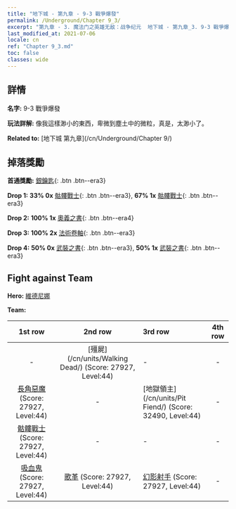 ```yaml
---
title: "地下城 - 第九章 - 9-3 戰爭爆發"
permalink: /Underground/Chapter 9_3/
excerpt: "第九章 - 3. 魔法门之英雄无敌：战争纪元  地下城 - 第九章_3. 9-3 戰爭爆發"
last_modified_at: 2021-07-06
locale: cn
ref: "Chapter 9_3.md"
toc: false
classes: wide
---
```


## 詳情

 **名字:** 9-3 戰爭爆發

 **玩法詳解:**       像我這樣渺小的東西，卑微到塵土中的微粒，真是，太渺小了。

 **Related to:** [地下城 第九章](/cn/Underground/Chapter 9/)

## 掉落獎勵

 **首通獎勵:** [銀鑰匙](/cn/Items/con_693/){: .btn .btn--era3}

 **Drop 1:** **33% 0x** [骷髏戰士](/cn/Items/unt_208/){: .btn .btn--era3}, **67% 1x** [骷髏戰士](/cn/Items/unt_208/){: .btn .btn--era3}

 **Drop 2:** **100% 1x** [奧義之書](/cn/Items/mat_39/){: .btn .btn--era4}

 **Drop 3:** **100% 2x** [法術卷軸](/cn/Items/con_694/){: .btn .btn--era3}

 **Drop 4:** **50% 0x** [武裝之書](/cn/Items/mat_32/){: .btn .btn--era3}, **50% 1x** [武裝之書](/cn/Items/mat_32/){: .btn .btn--era3}


## Fight against Team
 **Hero:** [維德尼娜](/cn/heroes/Vidomina/)

 **Team:**


  | 1st row | 2nd row | 3rd row | 4th row |
  |:----:|:----:|:----|:----:|
  | - | [殭屍](/cn/units/Walking Dead/) (Score: 27927, Level:44)  | - | - |
  | [長角惡魔](/cn/units/Demon/) (Score: 27927, Level:44)  | - | [地獄領主](/cn/units/Pit Fiend/) (Score: 32490, Level:44)  | - |
  | [骷髏戰士](/cn/units/Skeleton/) (Score: 27927, Level:44)  | - | - | - |
  | [吸血鬼](/cn/units/Vampire/) (Score: 27927, Level:44)  | [歌革](/cn/units/Gog/) (Score: 27927, Level:44)  | [幻影射手](/cn/units/Sharpshooter/) (Score: 27927, Level:44)  | - |


